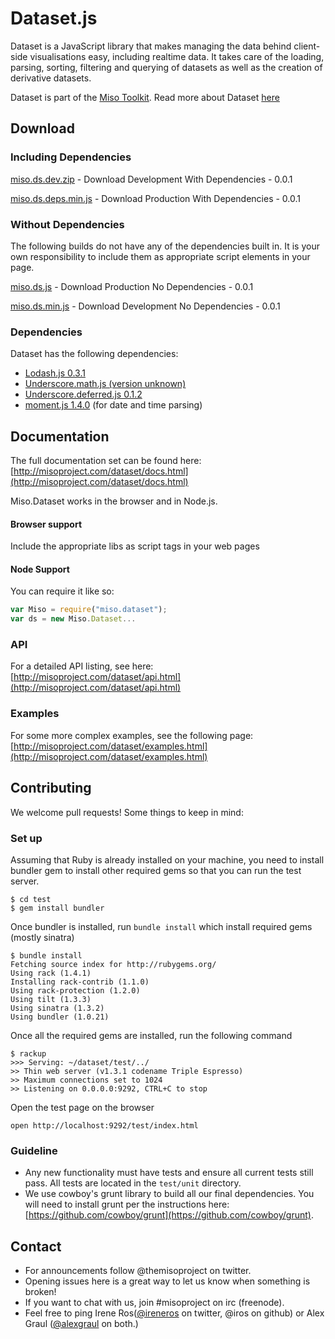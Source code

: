 # Dataset.js

Dataset is a JavaScript library that makes managing the data behind client-side visualisations easy, including realtime data. It takes care of the loading, parsing, sorting, filtering and querying of datasets as well as the creation of derivative datasets.

Dataset is part of the [Miso Toolkit](http://misoproject.com).
Read more about Dataset [here](http://misoproject.com/dataset)

## Download 

### Including Dependencies

[miso.ds.dev.zip](https://github.com/misoproject/dataset/tree/master/dist/miso.ds.dev.zip) - Download Development With Dependencies - 0.0.1

[miso.ds.deps.min.js](https://github.com/misoproject/dataset/tree/master/dist/) - Download Production With Dependencies - 0.0.1

### Without Dependencies

The following builds do not have any of the dependencies built in. It is your own responsibility to include them as appropriate script elements in your page.

[miso.ds.js](https://github.com/misoproject/dataset/tree/master/dist/miso.ds.js) - Download Production No Dependencies - 0.0.1

[miso.ds.min.js](https://github.com/misoproject/dataset/tree/master/dist/) - Download Development No Dependencies - 0.0.1

### Dependencies

Dataset has the following dependencies:

* [Lodash.js 0.3.1](http://lodash.com/)
* [Underscore.math.js (version unknown)](https://github.com/syntagmatic/underscore.math) 
* [Underscore.deferred.js 0.1.2](https://github.com/wookiehangover/underscore.Deferred)
* [moment.js 1.4.0](http://momentjs.com/) (for date and time parsing)

## Documentation

The full documentation set can be found here:
[http://misoproject.com/dataset/docs.html](http://misoproject.com/dataset/docs.html)

Miso.Dataset works in the browser and in Node.js.

#### Browser support

Include the appropriate libs as script tags in your web pages

#### Node Support

You can require it like so:

```javascript
var Miso = require("miso.dataset");
var ds = new Miso.Dataset...
```

### API

For a detailed API listing, see here:
[http://misoproject.com/dataset/api.html](http://misoproject.com/dataset/api.html)

### Examples

For some more complex examples, see the following page:
[http://misoproject.com/dataset/examples.html](http://misoproject.com/dataset/examples.html)

## Contributing

We welcome pull requests! Some things to keep in mind:

### Set up

Assuming that Ruby is already installed on your machine, you need to install bundler gem to install other required gems so that you can run the test server.

    $ cd test
    $ gem install bundler

Once bundler is installed, run ``bundle install`` which install required gems (mostly sinatra)

    $ bundle install
    Fetching source index for http://rubygems.org/
    Using rack (1.4.1)
    Installing rack-contrib (1.1.0)
    Using rack-protection (1.2.0)
    Using tilt (1.3.3)
    Using sinatra (1.3.2)
    Using bundler (1.0.21)

Once all the required gems are installed, run the following command

    $ rackup
    >>> Serving: ~/dataset/test/../
    >> Thin web server (v1.3.1 codename Triple Espresso)
    >> Maximum connections set to 1024
    >> Listening on 0.0.0.0:9292, CTRL+C to stop

Open the test page on the browser

    open http://localhost:9292/test/index.html

### Guideline
  
* Any new functionality must have tests and ensure all current tests still pass. All tests are located in the ```test/unit``` directory.
* We use cowboy's grunt library to build all our final dependencies. You will need to install grunt per the instructions here: [https://github.com/cowboy/grunt](https://github.com/cowboy/grunt).

## Contact

* For announcements follow @themisoproject on twitter.
* Opening issues here is a great way to let us know when something is broken!
* If you want to chat with us, join #misoproject on irc (freenode).
* Feel free to ping Irene Ros([@ireneros](http://twitter.com/ireneros) on twitter, @iros on github) or Alex Graul ([@alexgraul](http://twitter.com/alexgraul) on both.)
